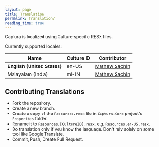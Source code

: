 ```yaml
---
layout: page
title: Translation
permalink: Translation/
reading_time: true
---
```


Captura is localized using Culture-specific RESX files.

Currently supported locales:

Name                        | Culture ID | Contributor
----------------------------|------------|-------------------------------------------------
**English (United States)** | en-US      | [Mathew Sachin](https://github.com/MathewSachin)
Malayalam (India)           | ml-IN      | [Mathew Sachin](https://github.com/MathewSachin)

## Contributing Translations
- Fork the repository.
- Create a new branch.
- Create a copy of the `Resources.resx` file in `Captura.Core` project's `Properties` folder.
- Rename it to `Resources.[CultureID].resx`. e.g. `Resources.en-US.resx`.
- Do translation only if you know the language. Don't rely solely on some tool like Google Translate.
- Commit, Push, Create Pull Request.